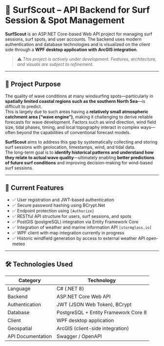 # 🌊 SurfScout – API Backend for Surf Session & Spot Management

**SurfScout** is an ASP.NET Core-based Web API project for managing surf sessions, surf spots, and user accounts.
The backend uses modern authentication and database technologies and is visualized on the client side through a **WPF desktop application with ArcGIS integration**.

> ⚠️ _This project is actively under development. Features, architecture, and visuals are subject to refinement._

---

## 🎯 Project Purpose

The quality of wave conditions at many windsurfing spots—particularly in **spatially limited coastal regions such as the southern North Sea**—is difficult to predict.  
This is largely due to such areas having a **relatively small atmospheric catchment area (“wave engine”)**, making it challenging to derive reliable forecasts for wave development.
Factors such as wind direction, wind field size, tidal phases, timing, and local topography interact in complex ways—often beyond the capabilities of conventional forecast models.

**SurfScout** aims to address this gap by systematically collecting and storing surf sessions with geolocation, timestamps, wind, and tidal data.  
The long-term goal is to **identify historical patterns and understand how they relate to actual wave quality**—ultimately enabling **better predictions of future surf conditions** and improving decision-making for wind-based surf sessions.

---

## 🚀 Current Features

- ✅ User registration and JWT-based authentication
- ✅ Secure password hashing using BCrypt.Net
- ✅ Endpoint protection using `[Authorize]`
- ✅ RESTful API structure for users, surf sessions, and spots
- ✅ PostGIS (postgreSQL) integration via Entity Framework Core
- ✅ Integration of weather and marine information API `[stormglass.io]`
- ✅ WPF client with map integration currently in progress
- ✅ Historic windfield generation by access to external weather API open-meteo

---

## 🛠️ Technologies Used

| Category          | Technology                             |
|-------------------|----------------------------------------|
| Language          | C# (.NET 8)                            |
| Backend           | ASP.NET Core Web API                   |
| Authentication    | JWT (JSON Web Token), BCrypt           |
| Database          | PostgreSQL + Entity Framework Core 8   |
| Client            | WPF desktop application                |
| Geospatial        | ArcGIS (client-side integration)       |
| API Documentation | Swagger / OpenAPI                      |
